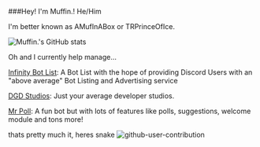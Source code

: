###Hey! I'm Muffin.! He/Him

I'm better known as AMufInABox or TRPrinceOfIce. 

![Muffin.'s GitHub stats](https://github-readme-stats.vercel.app/api?username=AMufInABox&count_private=true)

Oh and I currently help manage...

[Infinity Bot List](https://botlist.site): A Bot List with the hope of providing Discord Users with an "above average" Bot Listing and Advertising service
 
[DGD Studios](https://github.com/DGD-Studio): Just your average developer studios.

[Mr Poll](https://top.gg/bot/730778862203437068): A fun bot but with lots of features like polls, suggestions, welcome module and tons more!

 thats pretty much it, heres snake
![github-user-contribution](https://user-images.githubusercontent.com/74741218/159734859-b840ee98-425f-421f-b990-bbffaeef87f8.svg)


<!-- 
**AMufInABox/amufinabox** is a ✨ _special_ ✨ repository because its `README.md` (this file) appears on your GitHub profile.

Here are some ideas to get you started:

- 🔭 I’m currently working on ...
- 🌱 I’m currently learning ...
- 👯 I’m looking to collaborate on ...
- 🤔 I’m looking for help with ...
- 💬 Ask me about ...
- 📫 How to reach me: ...
- 😄 Pronouns: ...
- ⚡ Fun fact: ...
-->

